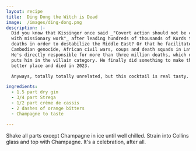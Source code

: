 ```yaml
---
layout: recipe
title:  Ding Dong the Witch is Dead
image:  /images/ding-dong.png
description: |-
  Did you know that Kissinger once said _"Covert action should not be confused
  with missionary work"_ after leading hundreds of thousands of Kurds to their
  deaths in order to destabilize the Middle East? Or that he facilitated the
  Cambodian genocide, African civil wars, coups and death squads in Latin America?
  He's directly responsible for more than three million deaths, which definitely
  puts him in the villain category. He finally did something to make the world a
  better place and died in 2023.

  Anyways, totally totally unrelated, but this cocktail is real tasty.

ingredients:
  - 1.5 part dry gin
  - 3/4 part Strega
  - 1/2 part crème de cassis
  - 2 dashes of orange bitters
  - Champagne to taste

---
```

Shake all parts except Champagne in ice until well chilled. Strain into Collins
glass and top with Champagne. It's a celebration, after all.
